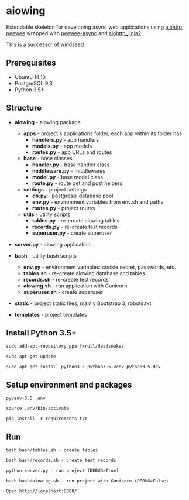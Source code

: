 # aiowing

Extendable skeleton for developing async web applications using [aiohttp](https://github.com/KeepSafe/aiohttp), [peewee](https://github.com/coleifer/peewee) wrapped with [peewee-async](https://github.com/05bit/peewee-async) and [aiohttp_jinja2](https://github.com/aio-libs/aiohttp_jinja2)

This is a successor of [windseed](https://github.com/embali/windseed)


## Prerequisites

- Ubuntu 14.10
- PostgreSQL 9.3
- Python 3.5+


## Structure

- **aiowing** - aiowing package
  - **apps** - project's applications folder, each app within its folder has
    - **handlers.py** - app handlers
    - **models.py** - app models
    - **routes.py** - app URLs and routes
  - **base** - base classes
    - **handler.py** - base handler class
    - **middleware.py** - middlewares
    - **model.py** - base model class
    - **route.py** - route get and post helpers
  - **settings** - project settings
    - **db.py** - postgresql database pool
    - **env.py** - environment variables from env.sh and paths
    - **routes.py** - project routes
  - **utils** - utility scripts
    - **tables.py** - re-create aiowing tables
    - **records.py** - re-create test records
    - **superuser.py** - create superuser

- **server.py** - aiowing application

- **bash** - utility bash scripts
  - **env.py** - environment variables: cookie secret, passwords, etc.
  - **tables.sh** - re-create aiowing database and tables
  - **records.sh** - re-create test records
  - **aiowing.sh** - run application with Gunicorn
  - **superuser.sh** - create superuser

- **static** - project static files, mainly Bootstrap 3, robots.txt

- **templates** - project templates


## Install Python 3.5+
```
sudo add-apt-repository ppa:fkrull/deadsnakes

sudo apt-get update

sudo apt-get install python3.5 python3.5-venv python3.5-dev
```

## Setup environment and packages

```
pyvenv-3.5 .env

source .env/bin/activate

pip install -r requirements.txt
```


## Run

```
bash bash/tables.sh - create tables

bash bash/records.sh - create test records

python server.py - run project (DEBUG=True)

bash bash/aiowing.sh - run project with Gunicorn (DEBUG=False)

Open http://localhost:8080/
```
